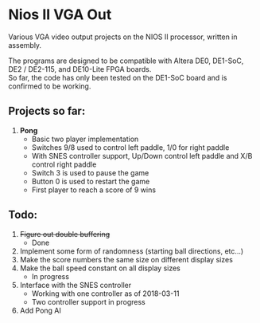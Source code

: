 # Nios II VGA Out
Various VGA video output projects on the NIOS II processor, written in assembly.

The programs are designed to be compatible with Altera DE0, DE1-SoC, DE2 / DE2-115, and DE10-Lite FPGA boards.  
So far, the code has only been tested on the DE1-SoC board and is confirmed to be working.

## Projects so far:                                         
1. **Pong**
	- Basic two player implementation
	- Switches 9/8 used to control left paddle, 1/0 for right paddle
	- With SNES controller support, Up/Down control left paddle and X/B control right paddle
	- Switch 3 is used to pause the game
	- Button 0 is used to restart the game
	- First player to reach a score of 9 wins
	
## Todo:
1. ~~Figure out double buffering~~
	- Done
1. Implement some form of randomness (starting ball directions, etc...)
1. Make the score numbers the same size on different display sizes
1. Make the ball speed constant on all display sizes
	- In progress
1. Interface with the SNES controller
	- Working with one controller as of 2018-03-11
	- Two controller support in progress
1. Add Pong AI
